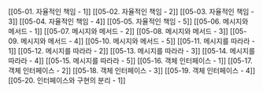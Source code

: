 [[05-01. 자율적인 책임 - 1]]
[[05-02. 자율적인 책임 - 2]]
[[05-03. 자율적인 책임 - 3]]
[[05-04. 자율적인 책임 - 4]]
[[05-05. 자율적인 책임 - 5]]
[[05-06. 메시지와 메서드 - 1]]
[[05-07. 메시지와 메서드 - 2]]
[[05-08. 메시지와 메서드 - 3]]
[[05-09. 메시지와 메서드 - 4]]
[[05-10. 메시지와 메서드 - 5]]
[[05-11. 메시지를 따라라 - 1]]
[[05-12. 메시지를 따라라 - 2]]
[[05-13. 메시지를 따라라 - 3]]
[[05-14. 메시지를 따라라 - 4]]
[[05-15. 메시지를 따라라 - 5]]
[[05-16. 객체 인터페이스 - 1]]
[[05-17. 객체 인터페이스 - 2]]
[[05-18. 객체 인터페이스 - 3]]
[[05-19. 객체 인터페이스 - 4]]
[[05-20. 인터페이스와 구현의 분리 - 1]]
